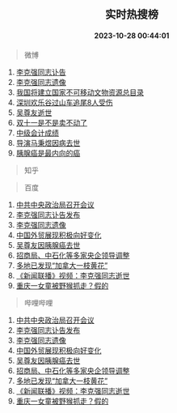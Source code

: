 <div align="center"><h2>实时热搜榜</h2><h4>2023-10-28 00:44:01</h4></div>

> 微博  

1. [李克强同志讣告](https://s.weibo.com/weibo?q=%23%E6%9D%8E%E5%85%8B%E5%BC%BA%E5%90%8C%E5%BF%97%E8%AE%A3%E5%91%8A%23&t=31&band_rank=1&Refer=top)<br />
2. [李克强同志遗像](https://s.weibo.com/weibo?q=%E6%9D%8E%E5%85%8B%E5%BC%BA%E5%90%8C%E5%BF%97%E9%81%97%E5%83%8F&t=31&band_rank=2&Refer=top)<br />
3. [我国将建立国家不可移动文物资源总目录](https://s.weibo.com/weibo?q=%23%E6%88%91%E5%9B%BD%E5%B0%86%E5%BB%BA%E7%AB%8B%E5%9B%BD%E5%AE%B6%E4%B8%8D%E5%8F%AF%E7%A7%BB%E5%8A%A8%E6%96%87%E7%89%A9%E8%B5%84%E6%BA%90%E6%80%BB%E7%9B%AE%E5%BD%95%23&t=31&band_rank=3&Refer=top)<br />
4. [深圳欢乐谷过山车追尾8人受伤](https://s.weibo.com/weibo?q=%23%E6%B7%B1%E5%9C%B3%E6%AC%A2%E4%B9%90%E8%B0%B7%E8%BF%87%E5%B1%B1%E8%BD%A6%E8%BF%BD%E5%B0%BE8%E4%BA%BA%E5%8F%97%E4%BC%A4%23&t=31&band_rank=4&Refer=top)<br />
5. [吴尊友逝世](https://s.weibo.com/weibo?q=%23%E5%90%B4%E5%B0%8A%E5%8F%8B%E9%80%9D%E4%B8%96%23&t=31&band_rank=5&Refer=top)<br />
6. [双十一是不是卖不动了](https://s.weibo.com/weibo?q=%23%E5%8F%8C%E5%8D%81%E4%B8%80%E6%98%AF%E4%B8%8D%E6%98%AF%E5%8D%96%E4%B8%8D%E5%8A%A8%E4%BA%86%23&t=31&band_rank=6&Refer=top)<br />
7. [中级会计成绩](https://s.weibo.com/weibo?q=%E4%B8%AD%E7%BA%A7%E4%BC%9A%E8%AE%A1%E6%88%90%E7%BB%A9&t=31&band_rank=7&Refer=top)<br />
8. [导演马秉煜因病去世](https://s.weibo.com/weibo?q=%23%E5%AF%BC%E6%BC%94%E9%A9%AC%E7%A7%89%E7%85%9C%E5%9B%A0%E7%97%85%E5%8E%BB%E4%B8%96%23&t=31&band_rank=8&Refer=top)<br />
9. [胰腺癌是最内向的癌](https://s.weibo.com/weibo?q=%23%E8%83%B0%E8%85%BA%E7%99%8C%E6%98%AF%E6%9C%80%E5%86%85%E5%90%91%E7%9A%84%E7%99%8C%23&t=31&band_rank=9&Refer=top)<br />

> 知乎  


> 百度  

1. [中共中央政治局召开会议](https://www.baidu.com/s?wd=%E4%B8%AD%E5%85%B1%E4%B8%AD%E5%A4%AE%E6%94%BF%E6%B2%BB%E5%B1%80%E5%8F%AC%E5%BC%80%E4%BC%9A%E8%AE%AE&sa=fyb_news&rsv_dl=fyb_news)<br />
2. [李克强同志讣告发布](https://www.baidu.com/s?wd=%E6%9D%8E%E5%85%8B%E5%BC%BA%E5%90%8C%E5%BF%97%E8%AE%A3%E5%91%8A%E5%8F%91%E5%B8%83&sa=fyb_news&rsv_dl=fyb_news)<br />
3. [李克强同志遗像](https://www.baidu.com/s?wd=%E6%9D%8E%E5%85%8B%E5%BC%BA%E5%90%8C%E5%BF%97%E9%81%97%E5%83%8F&sa=fyb_news&rsv_dl=fyb_news)<br />
4. [中国外贸展现积极向好变化](https://www.baidu.com/s?wd=%E4%B8%AD%E5%9B%BD%E5%A4%96%E8%B4%B8%E5%B1%95%E7%8E%B0%E7%A7%AF%E6%9E%81%E5%90%91%E5%A5%BD%E5%8F%98%E5%8C%96&sa=fyb_news&rsv_dl=fyb_news)<br />
5. [吴尊友因胰腺癌去世](https://www.baidu.com/s?wd=%E5%90%B4%E5%B0%8A%E5%8F%8B%E5%9B%A0%E8%83%B0%E8%85%BA%E7%99%8C%E5%8E%BB%E4%B8%96&sa=fyb_news&rsv_dl=fyb_news)<br />
6. [招商局、中石化等多家央企领导调整](https://www.baidu.com/s?wd=%E6%8B%9B%E5%95%86%E5%B1%80%E3%80%81%E4%B8%AD%E7%9F%B3%E5%8C%96%E7%AD%89%E5%A4%9A%E5%AE%B6%E5%A4%AE%E4%BC%81%E9%A2%86%E5%AF%BC%E8%B0%83%E6%95%B4&sa=fyb_news&rsv_dl=fyb_news)<br />
7. [多地已发现“加拿大一枝黄花”](https://www.baidu.com/s?wd=%E5%A4%9A%E5%9C%B0%E5%B7%B2%E5%8F%91%E7%8E%B0%E2%80%9C%E5%8A%A0%E6%8B%BF%E5%A4%A7%E4%B8%80%E6%9E%9D%E9%BB%84%E8%8A%B1%E2%80%9D&sa=fyb_news&rsv_dl=fyb_news)<br />
8. [《新闻联播》视频：李克强同志逝世](https://www.baidu.com/s?wd=%E3%80%8A%E6%96%B0%E9%97%BB%E8%81%94%E6%92%AD%E3%80%8B%E8%A7%86%E9%A2%91%EF%BC%9A%E6%9D%8E%E5%85%8B%E5%BC%BA%E5%90%8C%E5%BF%97%E9%80%9D%E4%B8%96&sa=fyb_news&rsv_dl=fyb_news)<br />
9. [重庆一女童被野猴抓走？假的](https://www.baidu.com/s?wd=%E9%87%8D%E5%BA%86%E4%B8%80%E5%A5%B3%E7%AB%A5%E8%A2%AB%E9%87%8E%E7%8C%B4%E6%8A%93%E8%B5%B0%EF%BC%9F%E5%81%87%E7%9A%84&sa=fyb_news&rsv_dl=fyb_news)<br />

> 哔哩哔哩  

1. [中共中央政治局召开会议](https://www.baidu.com/s?wd=%E4%B8%AD%E5%85%B1%E4%B8%AD%E5%A4%AE%E6%94%BF%E6%B2%BB%E5%B1%80%E5%8F%AC%E5%BC%80%E4%BC%9A%E8%AE%AE&sa=fyb_news&rsv_dl=fyb_news)<br />
2. [李克强同志讣告发布](https://www.baidu.com/s?wd=%E6%9D%8E%E5%85%8B%E5%BC%BA%E5%90%8C%E5%BF%97%E8%AE%A3%E5%91%8A%E5%8F%91%E5%B8%83&sa=fyb_news&rsv_dl=fyb_news)<br />
3. [李克强同志遗像](https://www.baidu.com/s?wd=%E6%9D%8E%E5%85%8B%E5%BC%BA%E5%90%8C%E5%BF%97%E9%81%97%E5%83%8F&sa=fyb_news&rsv_dl=fyb_news)<br />
4. [中国外贸展现积极向好变化](https://www.baidu.com/s?wd=%E4%B8%AD%E5%9B%BD%E5%A4%96%E8%B4%B8%E5%B1%95%E7%8E%B0%E7%A7%AF%E6%9E%81%E5%90%91%E5%A5%BD%E5%8F%98%E5%8C%96&sa=fyb_news&rsv_dl=fyb_news)<br />
5. [吴尊友因胰腺癌去世](https://www.baidu.com/s?wd=%E5%90%B4%E5%B0%8A%E5%8F%8B%E5%9B%A0%E8%83%B0%E8%85%BA%E7%99%8C%E5%8E%BB%E4%B8%96&sa=fyb_news&rsv_dl=fyb_news)<br />
6. [招商局、中石化等多家央企领导调整](https://www.baidu.com/s?wd=%E6%8B%9B%E5%95%86%E5%B1%80%E3%80%81%E4%B8%AD%E7%9F%B3%E5%8C%96%E7%AD%89%E5%A4%9A%E5%AE%B6%E5%A4%AE%E4%BC%81%E9%A2%86%E5%AF%BC%E8%B0%83%E6%95%B4&sa=fyb_news&rsv_dl=fyb_news)<br />
7. [多地已发现“加拿大一枝黄花”](https://www.baidu.com/s?wd=%E5%A4%9A%E5%9C%B0%E5%B7%B2%E5%8F%91%E7%8E%B0%E2%80%9C%E5%8A%A0%E6%8B%BF%E5%A4%A7%E4%B8%80%E6%9E%9D%E9%BB%84%E8%8A%B1%E2%80%9D&sa=fyb_news&rsv_dl=fyb_news)<br />
8. [《新闻联播》视频：李克强同志逝世](https://www.baidu.com/s?wd=%E3%80%8A%E6%96%B0%E9%97%BB%E8%81%94%E6%92%AD%E3%80%8B%E8%A7%86%E9%A2%91%EF%BC%9A%E6%9D%8E%E5%85%8B%E5%BC%BA%E5%90%8C%E5%BF%97%E9%80%9D%E4%B8%96&sa=fyb_news&rsv_dl=fyb_news)<br />
9. [重庆一女童被野猴抓走？假的](https://www.baidu.com/s?wd=%E9%87%8D%E5%BA%86%E4%B8%80%E5%A5%B3%E7%AB%A5%E8%A2%AB%E9%87%8E%E7%8C%B4%E6%8A%93%E8%B5%B0%EF%BC%9F%E5%81%87%E7%9A%84&sa=fyb_news&rsv_dl=fyb_news)<br />
